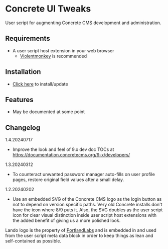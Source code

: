 # Concrete UI Tweaks
User script for augmenting Concrete CMS development and administration.

## Requirements
- A user script host extension in your web browser
  - [Violentmonkey](https://violentmonkey.github.io/) is recommended

## Installation
- [Click here](https://github.com/wtflm/concrete-ui-tweaks/raw/main/script.user.js) to install/update

## Features
- May be documented at some point

## Changelog
1.4.20240717
- Improve the look and feel of 9.x dev doc TOCs at https://documentation.concretecms.org/9-x/developers/

1.3.20240312
- To counteract unwanted password manager auto-fills on user profile pages, restore original field values after a small delay.

1.2.20240202
- Use an embedded SVG of the Concrete CMS logo as the login button as not to depend on version specific paths. Very old Concrete installs don't have the icon where 8/9 puts it. Also, the SVG doubles as the user script icon for clear visual distinction inside user script host extensions with the added benefit of giving us a more polished look.

Lando logo is the property of [PortlandLabs](https://www.portlandlabs.com/) and is embedded in and used from the user script meta data block in order to keep things as lean and self-contained as possible.
